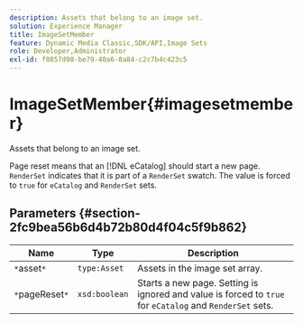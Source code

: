 ```yaml
---
description: Assets that belong to an image set.
solution: Experience Manager
title: ImageSetMember
feature: Dynamic Media Classic,SDK/API,Image Sets
role: Developer,Administrator
exl-id: f0857d98-be79-40a6-8a84-c2c7b4c423c5
---
```

# ImageSetMember{#imagesetmember}

Assets that belong to an image set.

 Page reset means that an [!DNL eCatalog] should start a new page. `RenderSet` indicates that it is part of a `RenderSet` swatch. The value is forced to `true` for `eCatalog` and `RenderSet` sets. 

## Parameters {#section-2fc9bea56b6d4b72b80d4f04c5f9b862}

|  Name  | Type  | Description  |
|---|---|---|
|  `*`asset`*`  | `type:Asset`  | Assets in the image set array.  |
|  `*`pageReset`*`  | `xsd:boolean`  |Starts a new page. Setting is ignored and value is forced to `true` for `eCatalog` and `RenderSet` sets.  |
